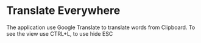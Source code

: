 # Translate Everywhere

The application use Google Translate to translate words from Clipboard.
To see the view use CTRL+L, to use hide ESC 
